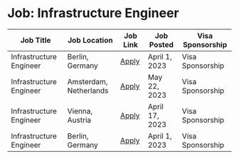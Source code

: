 # Job: Infrastructure Engineer

| Job Title | Job Location | Job Link | Job Posted | Visa Sponsorship |
| --- | --- | --- | --- | --- |
| Infrastructure Engineer | Berlin, Germany | [Apply](https://www.adjust.com/company/careers/jobs/apply/?jobid=6688847002) | April 1, 2023 | Visa Sponsorship |
| Infrastructure Engineer | Amsterdam, Netherlands | [Apply](https://boards.greenhouse.io/guerrilla/jobs/6237608002) | May 22, 2023 | Visa Sponsorship |
| Infrastructure Engineer | Vienna, Austria | [Apply](https://apply.entaincareers.com/vacancies/95832/infrastructure-engineer.html) | April 17, 2023 | Visa Sponsorship |
| Infrastructure Engineer | Berlin, Germany | [Apply](https://www.adjust.com/company/careers/jobs/apply/?jobid=6688847002) | April 1, 2023 | Visa Sponsorship |
